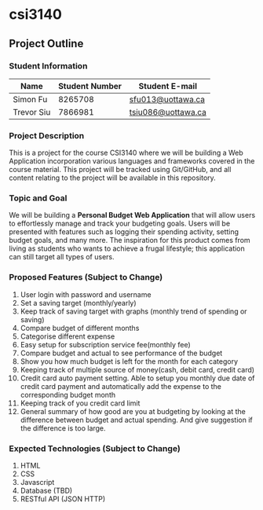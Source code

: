 # csi3140

## Project Outline

### Student Information

| Name       | Student Number | Student E-mail    |
|------------|----------------|-------------------|
| Simon Fu   | 8265708        | sfu013@uottawa.ca |
| Trevor Siu | 7866981        | tsiu086@uottawa.ca|


### Project Description
This is a project for the course CSI3140 where we will be building a Web Application incorporation various languages and frameworks covered in the course material. This project will be tracked using Git/GitHub, and all content relating to the project will be available in this repository.

### Topic and Goal
We will be building a **Personal Budget Web Application** that will allow users to effortlessly manage and track your budgeting goals. Users will be presented with features such as logging their spending activity, setting budget goals, and many more. The inspiration for this product comes from living as students who wants to achieve a frugal lifestyle; this application can still target all types of users.

### Proposed Features (Subject to Change)
1. User login with password and username
2. Set a saving target (monthly/yearly)
3. Keep track of saving target with graphs (monthly trend of spending or saving)
4. Compare budget of different months
5. Categorise different expense
6. Easy setup for subscription service fee(monthly fee)
7. Compare budget and actual to see performance of the  budget
8. Show you how much budget is left for the month for each category
9. Keeping track of multiple source of money(cash, debit card, credit card)
10. Credit card auto payment setting. Able to setup you monthly due date of credit card payment and automatically add the expense to the corresponding budget month
11. Keeping track of you credit card limit
12. General summary of how good are you at budgeting by looking at the difference between budget and actual spending. And give suggestion if the difference is too large.

### Expected Technologies (Subject to Change)
1. HTML
2. CSS
3. Javascript
4. Database (TBD)
5. RESTful API (JSON HTTP)
